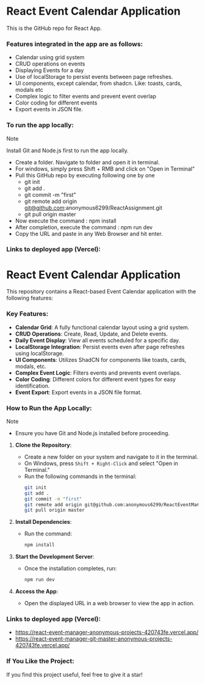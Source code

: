 # React Event Calendar Application

This is the GitHub repo for React App.

### Features integrated in the app are as follows: 
- Calendar using grid system
- CRUD operations on events
- Displaying Events for a day
- Use of localStorage to persist events between page refreshes.
- UI components, except calendar, from shadcn. Like: toasts, cards, modals etc
- Complex logic to filter events and prevent event overlap
- Color coding for different events
- Export events in JSON file.

### To run the app locally:
> [!NOTE]
> Install Git and Node.js first to run the app locally.
- Create a folder. Navigate to folder and open it in terminal.
- For windows, simply press Shift + RMB and click on "Open in Terminal"
- Pull this GitHub repo by executing following one by one
    - git init
    - git add .
    - git commit -m "first"
    - git remote add origin git@github.com:anonymous6299/ReactAssignment.git
    - git pull origin master
- Now execute the command : npm install 
- After completion, execute the command : npm run dev
- Copy the URL and paste in any Web Browser and hit enter.

### Links to deployed app (Vercel):

# React Event Calendar Application

This repository contains a React-based Event Calendar application with the following features:

### Key Features:
- **Calendar Grid**: A fully functional calendar layout using a grid system.
- **CRUD Operations**: Create, Read, Update, and Delete events.
- **Daily Event Display**: View all events scheduled for a specific day.
- **LocalStorage Integration**: Persist events even after page refreshes using localStorage.
- **UI Components**: Utilizes ShadCN for components like toasts, cards, modals, etc.
- **Complex Event Logic**: Filters events and prevents event overlaps.
- **Color Coding**: Different colors for different event types for easy identification.
- **Event Export**: Export events in a JSON file format.

### How to Run the App Locally:

> [!NOTE]
> - Ensure you have Git and Node.js installed before proceeding.

1. **Clone the Repository**:
   - Create a new folder on your system and navigate to it in the terminal.
   - On Windows, press `Shift + Right-Click` and select "Open in Terminal."
   - Run the following commands in the terminal:
     ```bash
     git init
     git add .
     git commit -m "first"
     git remote add origin git@github.com:anonymous6299/ReactEventManager.git
     git pull origin master
     ```

2. **Install Dependencies**:
   - Run the command:
     ```bash
     npm install
     ```

3. **Start the Development Server**:
   - Once the installation completes, run:
     ```bash
     npm run dev
     ```

4. **Access the App**:
   - Open the displayed URL in a web browser to view the app in action.

### Links to deployed app (Vercel):
- https://react-event-manager-anonymous-projects-420743fe.vercel.app/
- https://react-event-manager-git-master-anonymous-projects-420743fe.vercel.app/

### If You Like the Project:
If you find this project useful, feel free to give it a star! 


